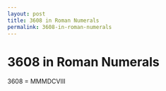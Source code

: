 ```yaml
---
layout: post
title: 3608 in Roman Numerals
permalink: 3608-in-roman-numerals
---
```


# 3608 in Roman Numerals

3608 = MMMDCVIII
